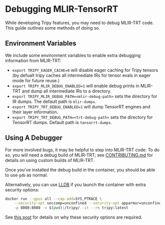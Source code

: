 # Debugging MLIR-TensorRT

While developing Tripy features, you may need to debug MLIR-TRT code.
This guide outlines some methods of doing so.


## Environment Variables

We include some environment variables to enable extra debugging information from MLIR-TRT:

- `export TRIPY_EAGER_CACHE=0` will disable eager caching for Tripy tensors (by defualt tripy caches all intermediate IRs for tensor evals in eager mode for future reuse.) 
- `export TRIPY_MLIR_DEBUG_ENABLED=1` will enable debug prints in MLIR-TRT and dump all intermediate IRs to a directory.
- `export TRIPY_MLIR_DEBUG_PATH=<mlir-debug-path>` sets the directory for IR dumps. The default path is `mlir-dumps`.
- `export TRIPY_TRT_DEBUG_ENABLED=1` will dump TensorRT engines and their layer information.
- `export TRIPY_TRT_DEBUG_PATH=<trt-debug-path>` sets the directory for TensorRT dumps. Default path is `tensorrt-dumps`.


## Using A Debugger

For more involved bugs, it may be helpful to step into MLIR-TRT code.
To do so, you will need a debug build of MLIR-TRT;
see [CONTRIBUTING.md](source:/CONTRIBUTING.md)
for details on using custom builds of MLIR-TRT.

Once you've installed the debug build in the container, you should be able to use `gdb` as normal.

Alternatively, you can use [LLDB](https://lldb.llvm.org/) if you launch the container with extra security options:

<!-- Tripy: DOC: NO_EVAL Start -->
```bash
docker run --gpus all --cap-add=SYS_PTRACE \
    --security-opt seccomp=unconfined --security-opt apparmor=unconfined \
    -p 8080:8080 -v $(pwd):/tripy/ -it --rm tripy:latest
```
<!-- Tripy: DOC: NO_EVAL End -->

See [this post](https://forums.swift.org/t/debugging-using-lldb/18046) for details on
why these security options are required.

